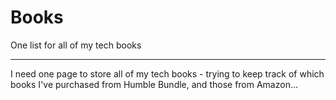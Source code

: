 # Books
One list for all of my tech books

---
I need one page to store all of my tech books - trying to keep track of which books I've purchased from Humble Bundle, and those from Amazon...
